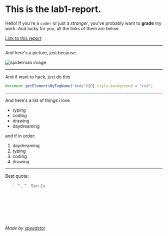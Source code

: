 # This is the lab1-report.
Hello! If you're a `coder` or just a *stranger*, you've probably want to **grade** my work. And lucky for you, all the links of them are below.

[Link to this report](./lab1-report.md)

---
And here's a picture, just because.

![spiderman image](https://speedstor.net/src/square/spiderMan.jpg)

---
And if want to hack, just do this
```javascript
document.getElementsByTagName("body")[0].style.background = "red";
```

---
And here's a list of things i love
* typing
* coding
* drawing
* daydreaming

and if in order:
1. daydreaming
2. typing
3. coding
4. drawing
---

Best quote:
> "...  " - Sun Zu



<br/>
<br/>
<br/>
<br/>
<br/>

###### Made by [speedstor](https://speedstor.net)